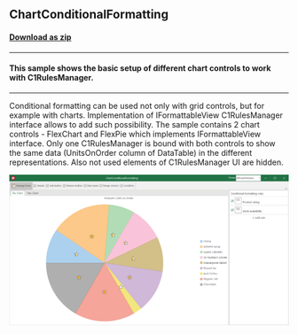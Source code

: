 ## ChartConditionalFormatting
#### [Download as zip](https://grapecity.github.io/DownGit/#/home?url=https://github.com/GrapeCity/ComponentOne-WinForms-Samples/tree/master/NetFramework\RulesManager\VB\ChartConditionalFormatting)
____
#### This sample shows the basic setup of different chart controls to work with C1RulesManager.
____
Conditional formatting can be used not only with grid controls, but for example with charts.
Implementation of IFormattableView C1RulesManager interface allows to add such possibility.
The sample contains 2 chart controls - FlexChart and FlexPie which implements IFormattableView interface.
Only one C1RulesManager is bound with both controls to show the same data (UnitsOnOrder column of DataTable) in the different representations.
Also not used elements of C1RulesManager UI are hidden.

![screenshot](screenshot.PNG)
